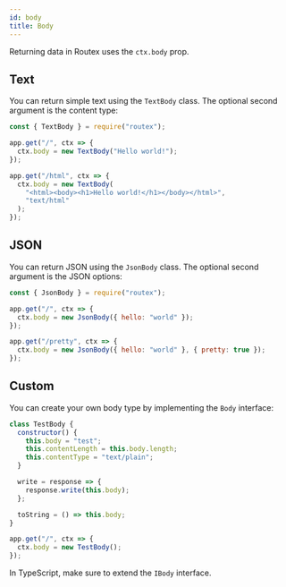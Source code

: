 ```yaml
---
id: body
title: Body
---
```


Returning data in Routex uses the `ctx.body` prop.

## Text

You can return simple text using the `TextBody` class. The optional second argument is the content type:

```js
const { TextBody } = require("routex");

app.get("/", ctx => {
  ctx.body = new TextBody("Hello world!");
});

app.get("/html", ctx => {
  ctx.body = new TextBody(
    "<html><body><h1>Hello world!</h1></body></html>",
    "text/html"
  );
});
```

## JSON

You can return JSON using the `JsonBody` class. The optional second argument is the JSON options:

```js
const { JsonBody } = require("routex");

app.get("/", ctx => {
  ctx.body = new JsonBody({ hello: "world" });
});

app.get("/pretty", ctx => {
  ctx.body = new JsonBody({ hello: "world" }, { pretty: true });
});
```

## Custom

You can create your own body type by implementing the `Body` interface:

```js
class TestBody {
  constructor() {
    this.body = "test";
    this.contentLength = this.body.length;
    this.contentType = "text/plain";
  }

  write = response => {
    response.write(this.body);
  };

  toString = () => this.body;
}

app.get("/", ctx => {
  ctx.body = new TestBody();
});
```

In TypeScript, make sure to extend the `IBody` interface.
